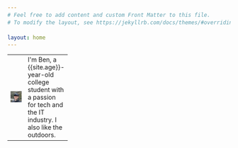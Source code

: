 ```yaml
---
# Feel free to add content and custom Front Matter to this file.
# To modify the layout, see https://jekyllrb.com/docs/themes/#overriding-theme-defaults

layout: home
---
```


  <table class="post-list">
      <tr class="post-table">
      <td class="post-table" width="25vw">
        <img src="/assets/ben.jpg" class="profile-image">
      </td>
      <td class="post-table" width="75vw">
      I'm Ben, a {{site.age}}-year-old college student with a passion for tech and the IT industry. I also like the outdoors.
      </td>
      </tr>
  </table>